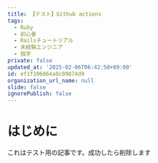 ```yaml
---
title: 【テスト】Github actions
tags:
  - Ruby
  - 初心者
  - Railsチュートリアル
  - 未経験エンジニア
  - 独学
private: false
updated_at: '2025-02-06T06:42:58+09:00'
id: ef1f106864a0c09874d9
organization_url_name: null
slide: false
ignorePublish: false
---
```

# はじめに
これはテスト用の記事です。成功したら削除します
